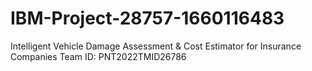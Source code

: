 # IBM-Project-28757-1660116483
Intelligent Vehicle Damage Assessment &amp; Cost Estimator for Insurance Companies
Team ID:	PNT2022TMID26786
